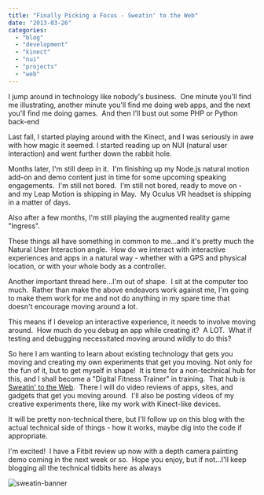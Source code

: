 ```yaml
---
title: "Finally Picking a Focus - Sweatin' to the Web"
date: "2013-03-26"
categories:
  - "blog"
  - "development"
  - "kinect"
  - "nui"
  - "projects"
  - "web"
---
```


I jump around in technology like nobody's business.  One minute you'll find me illustrating, another minute you'll find me doing web apps, and the next you'll find me doing games.  And then I'll bust out some PHP or Python back-end

Last fall, I started playing around with the Kinect, and I was seriously in awe with how magic it seemed. I started reading up on NUI (natural user interaction) and went further down the rabbit hole.

Months later, I'm still deep in it.  I'm finishing up my Node.js natural motion add-on and demo content just in time for some upcoming speaking engagements.  I'm still not bored.  I'm still not bored, ready to move on - and my Leap Motion is shipping in May.  My Oculus VR headset is shipping in a matter of days.

Also after a few months, I'm still playing the augmented reality game "Ingress".

These things all have something in common to me...and it's pretty much the Natural User Interaction angle.  How do we interact with interactive experiences and apps in a natural way - whether with a GPS and physical location, or with your whole body as a controller.

Another important thread here...I'm out of shape.  I sit at the computer too much.  Rather than make the above endeavors work against me, I'm going to make them work for me and not do anything in my spare time that doesn't encourage moving around a lot.

This means if I develop an interactive experience, it needs to involve moving around.  How much do you debug an app while creating it?  A LOT.  What if testing and debugging necessitated moving around wildly to do this?

So here I am wanting to learn about existing technology that gets you moving and creating my own experiments that get you moving. Not only for the fun of it, but to get myself in shape!  It is time for a non-technical hub for this, and I shall become a "Digital Fitness Trainer" in training.  That hub is [Sweatin' to the Web](http://www.sweatintotheweb.com).  There I will do video reviews of apps, sites, and gadgets that get you moving around.  I'll also be posting videos of my creative experiments there, like my work with Kinect-like devices.

It will be pretty non-technical there, but I'll follow up on this blog with the actual technical side of things - how it works, maybe dig into the code if appropriate.

I'm excited!  I have a Fitbit review up now with a depth camera painting demo coming in the next week or so.  Hope you enjoy, but if not...I'll keep blogging all the technical tidbits here as always

![sweatin-banner](https://d2ypg8o05lff0b.cloudfront.net/wp-content/uploads/2011/12/sweatin-banner-1.jpg)
